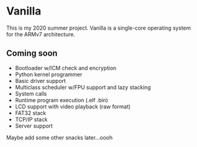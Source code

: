 # Vanilla

This is my 2020 summer project. Vanilla is a single-core operating system for the ARMv7 architecture.

## Coming soon

- Bootloader w/ICM check and encryption
- Python kernel programmer
- Basic driver support
- Multiclass scheduler w/FPU support and lazy stacking
- System calls
- Runtime program execution (.elf .bin)
- LCD support with video playback (raw format)
- FAT32 stack
- TCP/IP stack
- Server support

Maybe add some other snacks later...oooh
